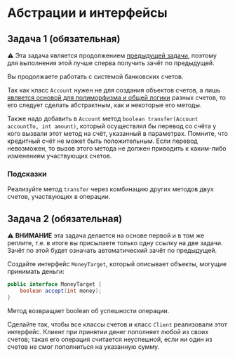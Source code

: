 # Абстрации и интерфейсы

## Задача 1 (обязательная)

:warning: Эта задача является продолжением [предыдущей задачи](./POLY.md), поэтому для выполнения этой лучше сперва получить зачёт по предыдущей.

Вы продолжаете работать с системой банковских счетов. 

Так как класс `Account` нужен не для создания объектов счетов, а лишь [является основой для полиморфизма и общей логики](https://proglib.io/p/osnovy-java-vydelyaem-4-raznyh-roli-klassov-2021-09-23) разных счетов, то его следует сделать абстрактным, как и некоторые его методы.

Также надо добавить в `Account` метод `boolean transfer(Account accountTo, int amount)`, который осуществлял бы перевод со счёта у кого вызвали этот метод на счёт, указанный в параметрах. Помните, что кредитный счёт не может быть положительным. Если перевод невозможен, то вызов этого метода не должен приводить к каким-либо изменениям участвующих счетов.

### Подсказки

Реализуйте метод `transfer` через комбинацию других методов двух счетов, участвующих в операции.

## Задача 2 (обязательная)

:warning: **ВНИМАНИЕ** эта задача делается на основе первой и в том же реплите, т.е. в итоге вы присылаете только одну ссылку на две задачи. Зачёт по этой будет означать автоматический зачёт по предыдущей.

Создайте интерфейс `MoneyTarget`, который описывает объекты, могущие принимать деньги:
```java
public interface MoneyTarget {
    boolean accept(int money);
}
```

Метод возвращает boolean об успешности операции.

Сделайте так, чтобы все классы счетов и класс `Client` реализовали этот интерфейс. Клиент при принятии денег пополняет любой из своих счетов; такая его операция считается неуспешной, если ни один из счетов не смог пополниться на указанную сумму.
